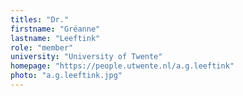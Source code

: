```yaml
---
titles: "Dr."
firstname: "Gréanne"
lastname: "Leeftink"
role: "member"
university: "University of Twente"
homepage: "https://people.utwente.nl/a.g.leeftink"
photo: "a.g.leeftink.jpg"
---
```

